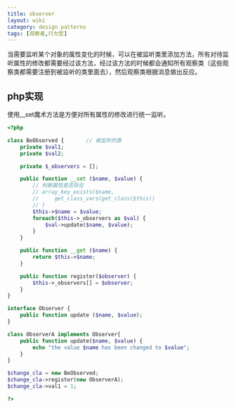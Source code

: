 ```yaml
---
title: observer
layout: wiki
category: design patterns
tags: [观察者,行为型]
---
```


当需要监听某个对象的属性变化的时候，可以在被监听类里添加方法，所有对待监听属性的修改都需要经过该方法，经过该方法的时候都会通知所有观察类（这些观察类都需要注册到被监听的类里面去），然后观察类根据消息做出反应。

## php实现

使用__set魔术方法是方便对所有属性的修改进行统一监听。

```php
<?php 

class BeObserved {       // 被监听的类
    private $val1;
    private $val2;

    private $_observers = [];

    public function __set ($name, $value) {
        // 判断属性是否存在
        // array_key_exists($name, 
        //     get_class_vars(get_class($this))
        // )
        $this->$name = $value;
        foreach($this->_observers as $val) {
            $val->update($name, $value);
        }
    }

    public function __get ($name) {
        return $this->$name;
    }

    public function register($observer) {
        $this->_observers[] = $observer;
    }
}

interface Observer {
    public function update ($name, $value);
}

class ObserverA implements Observer{
    public function update($name, $value) {
        echo "the value $name has been changed to $value";
    }
}

$change_cla = new BeObserved;
$change_cla->register(new ObserverA);
$change_cla->val1 = 1;

?>
```